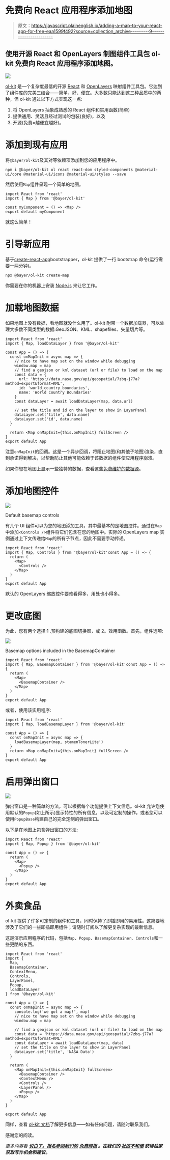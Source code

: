 # 免费向 React 应用程序添加地图

> 原文：<https://javascript.plainenglish.io/adding-a-map-to-your-react-app-for-free-eaa1599f492?source=collection_archive---------9----------------------->

## 使用开源 React 和 OpenLayers 制图组件工具包 ol-kit 免费向 React 应用程序添加地图。

![](img/151bc5eda44750a9ac3cfac5ddb62668.png)

[ol-kit](https://ol-kit.com/) 是一个复杂度最低的开源 [React](https://reactjs.org/) 和 [OpenLayers](https://openlayers.org/) 映射组件工具包。它达到了组件库的完美三结合——简单、好、便宜。大多数只能达到这三种品质中的两种，但 ol-kit 通过以下方式实现这一点:

1.  将 OpenLayers 抽象成熟悉的 React 组件和实用函数(简单)
2.  提供通用、灵活且经过测试的包装(良好)，以及
3.  开源(免费=越便宜越好)。

# 添加到现有应用

将`@bayer/ol-kit`及其对等依赖项添加到您的应用程序中。

```
npm i @bayer/ol-kit ol react react-dom styled-components @material-ui/core @material-ui/icons @material-ui/styles --save
```

然后使用`Map`组件呈现一个简单的地图。

```
import React from 'react'
import { Map } from '@bayer/ol-kit'

const myComponent = () => <Map />
export default myComponent
```

就这么简单！

# 引导新应用

基于[create-react-app](https://create-react-app.dev/)bootstrapper，ol-kit 提供了一行 bootstrap 命令(运行需要一两分钟)。

```
npx @bayer/ol-kit create-map
```

你需要在你的机器上安装 [Node.js](https://nodejs.org/en/) 来让它工作。

# 加载地图数据

如果地图上没有数据，看地图就没什么用了。ol-kit 附带一个数据加载器，可以处理大多数不同类型的数据:GeoJSON、KML、shapefiles、矢量切片等。

```
import React from 'react'
import { Map, loadDataLayer } from '@bayer/ol-kit'

const App = () => {
  const onMapInit = async map => {
    // nice to have map set on the window while debugging
    window.map = map
    // find a geojson or kml dataset (url or file) to load on the map
    const data = {
      url: 'https://data.nasa.gov/api/geospatial/7zbq-j77a?method=export&format=KML',
      id: 'world_country_boundaries',
      name: 'World Country Boundaries'
    }
    const dataLayer = await loadDataLayer(map, data.url)

    // set the title and id on the layer to show in LayerPanel
    dataLayer.set('title', data.name)
    dataLayer.set('id', data.name)
  }

  return <Map onMapInit={this.onMapInit} fullScreen />
}
export default App
```

注意`onMapInit`的回调。这是一个异步回调，将阻止地图(和其他子地图)渲染，直到承诺得到解决，以帮助防止其他可能依赖于该数据的组件使应用程序崩溃。

如果你想在地图上显示一些独特的数据，查看这些[免费维护的数据源](https://github.com/geocatz/open-geodata)。

# 添加地图控件

![](img/64b807d0bf70631ce53e4ca8419e6c2c.png)

Default basemap controls

有几个 UI 组件可以为您的地图添加工具，其中最基本的是地图控件。通过在`Map`中添加`<Controls />`组件将它们包含在您的地图中。实际的 OpenLayers map 实例通过上下文传递给`Map`的所有子节点，因此不需要手动传递。

```
import React from 'react'
import { Map, Controls } from '@bayer/ol-kit'const App = () => {
  return (
    <Map>
      <Controls />
    </Map>
  )
}
export default App
```

默认的 OpenLayers 缩放控件要难看得多，用处也小得多。

# 更改底图

为此，您有两个选择:1 .预构建的底图切换器，或 2。效用函数。首先，组件选项:

![](img/dacc4a577c98a55f62e6d250a255f99d.png)

Basemap options included in the BasemapContainer

```
import React from 'react'
import { Map, BasemapContainer } from '@bayer/ol-kit'const App = () => {
  return (
    <Map>
      <BasemapContainer />
    </Map>
  )
}
export default App
```

或者，使用该实用程序:

```
import React from 'react'
import { Map, loadBasemapLayer } from '@bayer/ol-kit'

const App = () => {
  const onMapInit = async map => {
    loadBasemapLayer(map, stamenTonerLite')
  }
  return <Map onMapInit={this.onMapInit} fullScreen />
}
export default App
```

# 启用弹出窗口

![](img/3ccad48f2f1bb0047c3cca68a8fe2d20.png)

弹出窗口是一种简单的方法，可以根据每个功能提供上下文信息。ol-kit 允许您使用默认的`Popup`(如上所示)显示特性的所有信息，以及可定制的操作，或者您可以使用`PopupBase`构建自己的完全定制的弹出窗口。

以下是在地图上包含弹出窗口的方法:

```
import React from 'react'
import { Map, Popup } from '@bayer/ol-kit'

const App = () => {
  return (
    <Map>
      <Popup />
    </Map>
  )
}
export default App
```

# 外卖食品

ol-kit 提供了许多可定制的组件和工具，同时保持了即插即用的易用性。这简要地涉及了它们的一些即插即用组件；请随时订阅以了解更复杂实现的最新信息。

这是演示应用程序的代码，包括`Map`、`Popup`、`BasemapContainer`、`Controls`和一些更酷的东西。

```
import React from 'react'
import {
  Map,
  BasemapContainer,
  ContextMenu,
  Controls,
  LayerPanel,
  Popup,
  loadDataLayer
} from '@bayer/ol-kit'

const App = () => {
  const onMapInit = async map => {
    console.log('we got a map!', map)
    // nice to have map set on the window while debugging
    window.map = map

    // find a geojson or kml dataset (url or file) to load on the map
    const data = 'https://data.nasa.gov/api/geospatial/7zbq-j77a?method=export&format=KML'
    const dataLayer = await loadDataLayer(map, data)
    // set the title on the layer to show in LayerPanel
    dataLayer.set('title', 'NASA Data')
  }

  return (
    <Map onMapInit={this.onMapInit} fullScreen>
      <BasemapContainer />
      <ContextMenu />
      <Controls />
      <LayerPanel />
      <Popup />
    </Map>
  )
}

export default App
```

同样，查看 [ol-kit 文档](https://ol-kit.com/docs.html)了解更多信息——如有任何问题，请随时联系我们。

感谢您的阅读。

*更多内容看* [***说白了。报名参加我们的***](http://plainenglish.io/) **[***免费周报***](http://newsletter.plainenglish.io/) *。在我们的* [***社区不和谐***](https://discord.gg/GtDtUAvyhW) *获得独家获取写作机会和建议。***